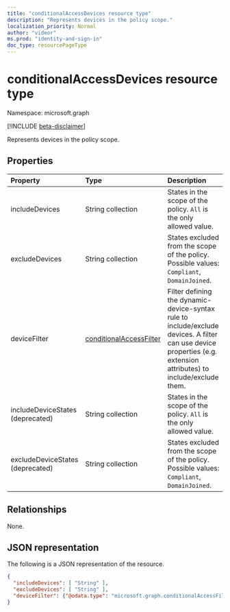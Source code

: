 ```yaml
---
title: "conditionalAccessDevices resource type"
description: "Represents devices in the policy scope."
localization_priority: Normal
author: "videor"
ms.prod: "identity-and-sign-in"
doc_type: resourcePageType
---
```


# conditionalAccessDevices resource type

Namespace: microsoft.graph

[!INCLUDE [beta-disclaimer](../../includes/beta-disclaimer.md)]

Represents devices in the policy scope.

## Properties

| Property     | Type        | Description |
|:-------------|:------------|:------------|
| includeDevices | String collection | States in the scope of the policy. `All` is the only allowed value. |
| excludeDevices | String collection | States excluded from the scope of the policy. Possible values: `Compliant`, `DomainJoined`. |
| deviceFilter | [conditionalAccessFilter](conditionalaccessfilter.md) | Filter defining the dynamic-device-syntax rule to include/exclude devices. A filter can use device properties (e.g. extension attributes) to include/exclude them. |
| includeDeviceStates (deprecated)| String collection | States in the scope of the policy. `All` is the only allowed value. |
| excludeDeviceStates (deprecated)| String collection | States excluded from the scope of the policy. Possible values: `Compliant`, `DomainJoined`. |

## Relationships

None.

## JSON representation

The following is a JSON representation of the resource.

<!-- {
  "blockType": "resource",
  "optionalProperties": [
    "includeDevices",
    "excludeDevices",
    "deviceFilter"
  ],
  "@odata.type": "microsoft.graph.conditionalAccessDevices",
  "baseType": null
}-->

```json
{
  "includeDevices": [ "String" ],
  "excludeDevices": [ "String" ],
  "deviceFilter": {"@odata.type": "microsoft.graph.conditionalAccessFilter"}
}
```

<!-- uuid: 16cd6b66-4b1a-43a1-adaf-3a886856ed98
2019-02-04 14:57:30 UTC -->
<!-- {
  "type": "#page.annotation",
  "description": "conditionalAccessDevices resource",
  "keywords": "",
  "section": "documentation",
  "tocPath": ""
}-->


